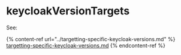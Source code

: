 # keycloakVersionTargets

See:

{% content-ref url="../targetting-specific-keycloak-versions.md" %}
[targetting-specific-keycloak-versions.md](../targetting-specific-keycloak-versions.md)
{% endcontent-ref %}
